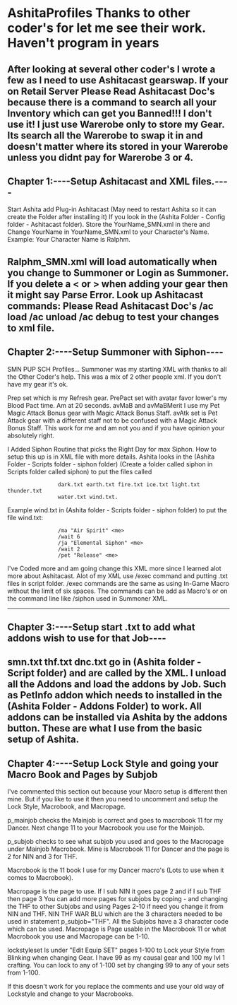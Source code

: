 # AshitaProfiles Thanks to other coder's for let me see their work. Haven't program in years
After looking at several other coder's I wrote a few as I need to use Ashitacast gearswap.
If your on Retail Server Please Read Ashitacast Doc's because there is a command to search all
your Inventory which can get you Banned!!! I don't use it! I just use Warerobe only to store my
Gear. Its search all the Warerobe to swap it in and doesn't matter where its stored in your
Warerobe unless you didnt pay for Warerobe 3 or 4. 
--------------------------------------------------------------------------------------------------------------
Chapter 1:----Setup Ashitacast and XML files.----
-------------------------------------------------
Start Ashita add Plug-in Ashitacast (May need to restart Ashita so 
it can create the Folder after installing it)
If you look in the (Ashita Folder - Config folder - Ashitacast folder).
Store the YourName_SMN.xml in there and Change YourName in YourName_SMN.xml
to your Character's Name. Example: Your Character Name is Ralphm.

Ralphm_SMN.xml will load automatically when you change to Summoner
or Login as Summoner. If you delete a < or > when adding your gear
then it might say Parse Error. Look up Ashitacast commands:
Please Read Ashitacast Doc's
/ac load
/ac unload
/ac debug
to test your changes to xml file.
--------------------------------------------------------------------------------------------------------------
Chapter 2:----Setup Summoner with Siphon----
--------------------------------------------
SMN PUP SCH Profiles...
Summoner was my starting XML with thanks to all the Other Coder's help. This was a mix of 2 other people xml.
If you don't have my gear it's ok.

Prep set which is my Refresh gear. 
PrePact set with avatar favor lower's my Blood Pact time. Am at 20 seconds.
avMaB and avMaBMerit I use my Pet Magic Attack Bonus gear with Magic Attack Bonus Staff.
avAtk set is Pet Attack gear with a different staff not to be confused with a Magic Attack Bonus Staff.
This work for me and am not you and if you have opinion your absolutely right.

I Added Siphon Routine that picks the Right Day for max Siphon. 
How to setup this up is in XML file with more details.
			Ashita looks in the (Ashita Folder - Scripts folder - siphon folder)
			(Create a folder called siphon in Scripts folder called siphon) to put the files called 
						
					
					dark.txt earth.txt fire.txt ice.txt light.txt thunder.txt 
					water.txt wind.txt. 
					
  Example wind.txt in (Ashita folder - Scripts folder - siphon folder) to put the file wind.txt:
					
					/ma "Air Spirit" <me>
					/wait 6
					/ja "Elemental Siphon" <me>
					/wait 2
					/pet "Release" <me>

I've Coded more and am going change this XML more since I learned alot more about Ashitacast.
Alot of my XML use /exec command and putting .txt files in script folder. 
/exec commands are the same as using In-Game Macro without the limit of six spaces.
The commands can be add as Macro's or on the command line like /siphon used in Summoner XML.

--------------------------------------------------------------------------------------------------------------
Chapter 3:----Setup start .txt to add what addons wish to use for that Job----
------------------------------------------------------------------------------
smn.txt thf.txt dnc.txt go in (Ashita folder - Script folder) and are called by the XML.
I unload all the Addons and load the addons by Job. Such as PetInfo addon which needs
to installed in the (Ashita Folder - Addons Folder) to work. All addons can be installed
via Ashita by the addons button. These are what I use from the basic setup of Ashita.
--------------------------------------------------------------------------------------------------------------
Chapter 4:----Setup Lock Style and going your Macro Book and Pages by Subjob
--------------------------------------------------------------------------
I've commented this section out because your Macro setup is different then mine.
But if you like to use it then you need to uncomment and setup the Lock Style, Macrobook, and Macropage.

p_mainjob	checks the Mainjob is correct and goes to macrobook 11 for my Dancer. Next change 11 to your Macrobook
		you use for the Mainjob.

p_subjob	checks to see what subjob you used and goes to the Macropage under
		Mainjob Macrobook. Mine is Macrobook 11 for Dancer and the page is 2 for NIN 
		and 3 for THF.
		
		
Macrobook 	is the 11 book I use for my Dancer macro's (Lots to use when it comes to Macrobook).

Macropage	is the page to use. If I sub NIN it goes page 2 and if I sub THF then page 3
		You can add more pages for subjobs by coping <elseif> - </elseif> and changing
		the THF to other Subjobs and using Pages 2-10 if need you change it from NIN and THF.
		NIN THF WAR BLU which are the 3 characters needed to be used in statement p_subjob="THF".
		All the Subjobs have a 3 character code which can be used.
		Macropage is Page usable in the Macrobook 11 or what Macrobook you use and Macropage can
		be 1-10.

lockstyleset    Is under "Edit Equip SET" pages 1-100 to Lock your Style from Blinking when changing Gear.
		I have 99 as my causal gear and 100 my lvl 1 crafting. You can lock to any of 1-100 set
		by changing 99	<setvar name="lock" value="99" /> to any of your sets from 1-100.
		

If this doesn't work for you replace the comments and use your old way of Lockstyle and change
to your Macrobooks.
		
			

